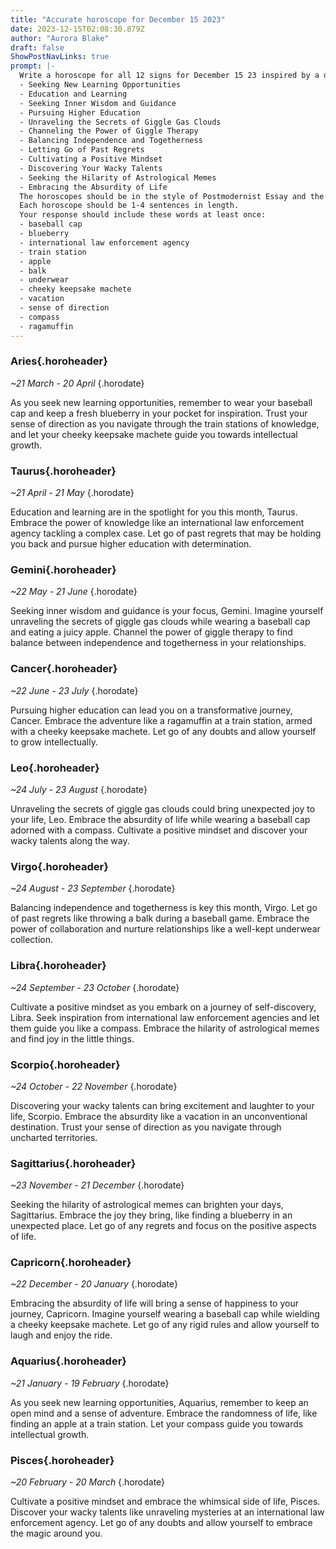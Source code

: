 ```yaml
---
title: "Accurate horoscope for December 15 2023"
date: 2023-12-15T02:08:30.879Z
author: "Aurora Blake"
draft: false
ShowPostNavLinks: true
prompt: |-
  Write a horoscope for all 12 signs for December 15 23 inspired by a different focus for each. Ensure you do not include the focus in the response:
  - Seeking New Learning Opportunities
  - Education and Learning
  - Seeking Inner Wisdom and Guidance
  - Pursuing Higher Education
  - Unraveling the Secrets of Giggle Gas Clouds
  - Channeling the Power of Giggle Therapy
  - Balancing Independence and Togetherness
  - Letting Go of Past Regrets
  - Cultivating a Positive Mindset
  - Discovering Your Wacky Talents
  - Seeking the Hilarity of Astrological Memes
  - Embracing the Absurdity of Life
  The horoscopes should be in the style of Postmodernist Essay and the mood of happiness
  Each horoscope should be 1-4 sentences in length.
  Your response should include these words at least once:
  - baseball cap
  - blueberry
  - international law enforcement agency
  - train station
  - apple
  - balk
  - underwear
  - cheeky keepsake machete
  - vacation
  - sense of direction
  - compass
  - ragamuffin
---
```


### Aries{.horoheader}

*~21 March - 20 April*
{.horodate}

As you seek new learning opportunities, remember to wear your baseball cap and keep a fresh blueberry in your pocket for inspiration. Trust your sense of direction as you navigate through the train stations of knowledge, and let your cheeky keepsake machete guide you towards intellectual growth.


### Taurus{.horoheader}

*~21 April - 21 May*
{.horodate}

Education and learning are in the spotlight for you this month, Taurus. Embrace the power of knowledge like an international law enforcement agency tackling a complex case. Let go of past regrets that may be holding you back and pursue higher education with determination.


### Gemini{.horoheader}

*~22 May - 21 June*
{.horodate}

Seeking inner wisdom and guidance is your focus, Gemini. Imagine yourself unraveling the secrets of giggle gas clouds while wearing a baseball cap and eating a juicy apple. Channel the power of giggle therapy to find balance between independence and togetherness in your relationships.


### Cancer{.horoheader}

*~22 June - 23 July*
{.horodate}

Pursuing higher education can lead you on a transformative journey, Cancer. Embrace the adventure like a ragamuffin at a train station, armed with a cheeky keepsake machete. Let go of any doubts and allow yourself to grow intellectually.


### Leo{.horoheader}

*~24 July - 23 August*
{.horodate}

Unraveling the secrets of giggle gas clouds could bring unexpected joy to your life, Leo. Embrace the absurdity of life while wearing a baseball cap adorned with a compass. Cultivate a positive mindset and discover your wacky talents along the way.


### Virgo{.horoheader}

*~24 August - 23 September*
{.horodate}

Balancing independence and togetherness is key this month, Virgo. Let go of past regrets like throwing a balk during a baseball game. Embrace the power of collaboration and nurture relationships like a well-kept underwear collection.


### Libra{.horoheader}

*~24 September - 23 October*
{.horodate}

Cultivate a positive mindset as you embark on a journey of self-discovery, Libra. Seek inspiration from international law enforcement agencies and let them guide you like a compass. Embrace the hilarity of astrological memes and find joy in the little things.


### Scorpio{.horoheader}

*~24 October - 22 November*
{.horodate}

Discovering your wacky talents can bring excitement and laughter to your life, Scorpio. Embrace the absurdity like a vacation in an unconventional destination. Trust your sense of direction as you navigate through uncharted territories.


### Sagittarius{.horoheader}

*~23 November - 21 December*
{.horodate}

Seeking the hilarity of astrological memes can brighten your days, Sagittarius. Embrace the joy they bring, like finding a blueberry in an unexpected place. Let go of any regrets and focus on the positive aspects of life.


### Capricorn{.horoheader}

*~22 December - 20 January*
{.horodate}

Embracing the absurdity of life will bring a sense of happiness to your journey, Capricorn. Imagine yourself wearing a baseball cap while wielding a cheeky keepsake machete. Let go of any rigid rules and allow yourself to laugh and enjoy the ride.


### Aquarius{.horoheader}

*~21 January - 19 February*
{.horodate}

As you seek new learning opportunities, Aquarius, remember to keep an open mind and a sense of adventure. Embrace the randomness of life, like finding an apple at a train station. Let your compass guide you towards intellectual growth.


### Pisces{.horoheader}

*~20 February - 20 March*
{.horodate}

Cultivate a positive mindset and embrace the whimsical side of life, Pisces. Discover your wacky talents like unraveling mysteries at an international law enforcement agency. Let go of any doubts and allow yourself to embrace the magic around you.

